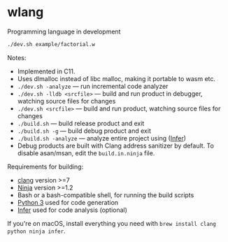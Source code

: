 # wlang

Programming language in development

```txt
./dev.sh example/factorial.w
```

Notes:

- Implemented in C11.
- Uses dlmalloc instead of libc malloc, making it portable to wasm etc.
- `./dev.sh -analyze`        — run incremental code analyzer
- `./dev.sh -lldb <srcfile>` — build and run product in debugger, watching source files for changes
- `./dev.sh <srcfile>`       — build and run product, watching source files for changes
- `./build.sh`               — build release product and exit
- `./build.sh -g`            — build debug product and exit
- `./build.sh -analyze`      — analyze entire project using ([Infer](https://fbinfer.com/))
- Debug products are built with Clang address sanitizer by default.
  To disable asan/msan, edit the `build.in.ninja` file.

Requirements for building:

- [clang](https://clang.llvm.org/) version >=7
- [Ninja](https://ninja-build.org/) version >=1.2
- Bash or a bash-compatible shell, for running the build scripts
- [Python 3](https://www.python.org/) used for code generation
- [Infer](https://fbinfer.com/) used for code analysis (optional)

If you're on macOS, install everything you need with `brew install clang python ninja infer`.
